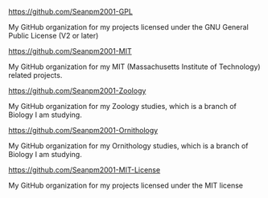 https://github.com/Seanpm2001-GPL

My GitHub organization for my projects licensed under the GNU General Public License (V2 or later)

https://github.com/Seanpm2001-MIT

My GitHub organization for my MIT (Massachusetts Institute of Technology) related projects.

https://github.com/Seanpm2001-Zoology

My GitHub organization for my Zoology studies, which is a branch of Biology I am studying.

https://github.com/Seanpm2001-Ornithology

My GitHub organization for my Ornithology studies, which is a branch of Biology I am studying.

https://github.com/Seanpm2001-MIT-License

My GitHub organization for my projects licensed under the MIT license

